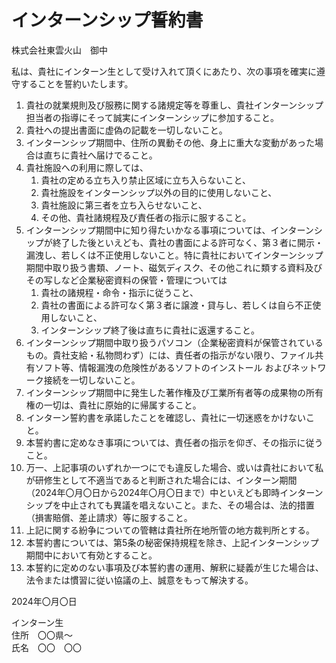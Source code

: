 # インターンシップ誓約書  

株式会社東雲火山　御中

私は、貴社にインターン生として受け入れて頂くにあたり、次の事項を確実に遵守することを誓約いたします。

1. 貴社の就業規則及び服務に関する諸規定等を尊重し、貴社インターンシップ担当者の指導にそって誠実にインターンシップに参加すること。
2. 貴社への提出書面に虚偽の記載を一切しないこと。
3. インターンシップ期間中、住所の異動その他、身上に重大な変動があった場合は直ちに貴社へ届けでること。
4. 貴社施設への利用に際しては、  
   1. 貴社の定める立ち入り禁止区域に立ち入らないこと、  
   2. 貴社施設をインターンシップ以外の目的に使用しないこと、  
   3. 貴社施設に第三者を立ち入らせないこと、  
   4. その他、貴社諸規程及び責任者の指示に服すること。  
5. インターンシップ期間中に知り得たいかなる事項については、インターンシップが終了した後といえども、貴社の書面による許可なく、第３者に開示・漏洩し、若しくは不正使用しないこと。特に貴社においてインターンシップ期間中取り扱う書類、ノート、磁気ディスク、その他これに類する資料及びその写しなど企業秘密資料の保管・管理については  
   1. 貴社の諸規程・命令・指示に従うこと、  
   2. 貴社の書面による許可なく第３者に譲渡・貸与し、若しくは自ら不正使用しないこと、  
   3. インターンシップ終了後は直ちに貴社に返還すること。
6. インターンシップ期間中取り扱うパソコン（企業秘密資料が保管されているもの。貴社支給・私物問わず）には、責任者の指示がない限り、ファイル共有ソフト等、情報漏洩の危険性があるソフトのインストール
およびネットワーク接続を一切しないこと。
7. インターンシップ期間中に発生した著作権及び工業所有者等の成果物の所有権の一切は、貴社に原始的に帰属すること。
8. インターン誓約書を承諾したことを確認し、貴社に一切迷惑をかけないこと。
9. 本誓約書に定めなき事項については、責任者の指示を仰ぎ、その指示に従うこと。
10. 万一、上記事項のいずれか一つにでも違反した場合、或いは貴社において私が研修生として不適当であると判断された場合には、インターン期間（2024年〇月〇日から2024年〇月〇日まで）中といえども即時インターンシップを中止されても異議を唱えないこと。また、その場合は、法的措置（損害賠償、差止請求）等に服すること。
11. 上記に関する紛争についての管轄は貴社所在地所管の地方裁判所とする。
12. 本誓約書については、第5条の秘密保持規程を除き、上記インターンシップ期間中において有効とすること。
13. 本誓約に定めのない事項及び本誓約書の運用、解釈に疑義が生じた場合は、法令または慣習に従い協議の上、誠意をもって解決する。

2024年〇月〇日  

インターン生   
住所　〇〇県～  
氏名　〇〇　〇〇  